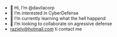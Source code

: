 - 👋 Hi, I’m @davilacorp
- 👀 I’m interested in CyberDefense
- 🌱 I’m currently learning what the hell happend
- 💞️ I’m looking to collaborate on agressive defense
- razielv@hotmail.com ti contact me

<!---
davilacorp/davilacorp is a ✨ special ✨ repository because its `README.md` (this file) appears on your GitHub profile.
You can click the Preview link to take a look at your changes.
--->
